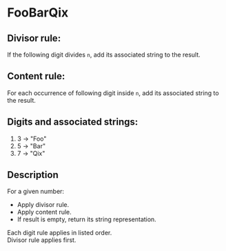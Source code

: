 # FooBarQix

## Divisor rule:
If the following digit divides `n`,
add its associated string to the result.

## Content rule:
For each occurrence of following digit inside `n`,
add its associated string to the result.

## Digits and associated strings:

1. 3 -> "Foo"
2. 5 -> "Bar"
3. 7 -> "Qix"

## Description
For a given number:
- Apply divisor rule.  
- Apply content rule.  
- If result is empty, return its string representation.

Each digit rule applies in listed order.  
Divisor rule applies first.
